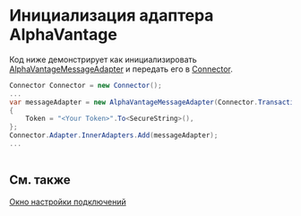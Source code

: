 # Инициализация адаптера AlphaVantage

Код ниже демонстрирует как инициализировать [AlphaVantageMessageAdapter](xref:StockSharp.AlphaVantage.AlphaVantageMessageAdapter) и передать его в [Connector](xref:StockSharp.Algo.Connector).

```cs
Connector Connector = new Connector();				
...				
var messageAdapter = new AlphaVantageMessageAdapter(Connector.TransactionIdGenerator)
{
    Token = "<Your Token>".To<SecureString>(),
};
Connector.Adapter.InnerAdapters.Add(messageAdapter);
...	
							
```

## См. также

[Окно настройки подключений](API_UI_ConnectorWindow.md)

